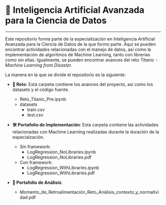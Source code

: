 # 🌟 Inteligencia Artificial Avanzada para la Ciencia de Datos

---

Este repositorio forma parte de la especialización en Inteligencia Artificial Avanzada para la Ciencia de Datos de la que formo parte. 
Aquí se pueden encontrar actividades relacionadas con el manejo de datos, así como la implementación de algoritmos de Machine Learning, tanto con librerías como sin ellas. 
Igualmente, se pueden encontrar avances del reto *Titanic - Machine Learning from Disaster*.

La manera en la que se divide el repositorio es la siguiente:

- **📂 Reto**: Esta carpeta contiene los avances del proyecto, así como los datasets y el código fuente.
  - Reto_Titanic_Pre.ipynb
  - datasets
    - train.csv
    - test.csv

- **🛠️ Portafolio de Implementación**: Esta carpeta contiene las actividades relacionadas con Machine Learning realizadas durante la duración de la especialzación.
  - Sin framework:
    - LogRegression_NoLibraries.ipynb
    - LogRegression_NoLibraries.pdf
  - Con framework:
    - LogRegression_WithLibraries.ipynb
    - LogRegression_WithLibraries.pdf

- **📝 Portafolio de Análisis**:
  - Momento_de_Retroalimentación_Reto_Análisis_contexto_y_normatividad.pdf
